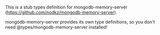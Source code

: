 This is a stub types definition for mongodb-memory-server (https://github.com/nodkz/mongodb-memory-server).

mongodb-memory-server provides its own type definitions, so you don't need @types/mongodb-memory-server installed!